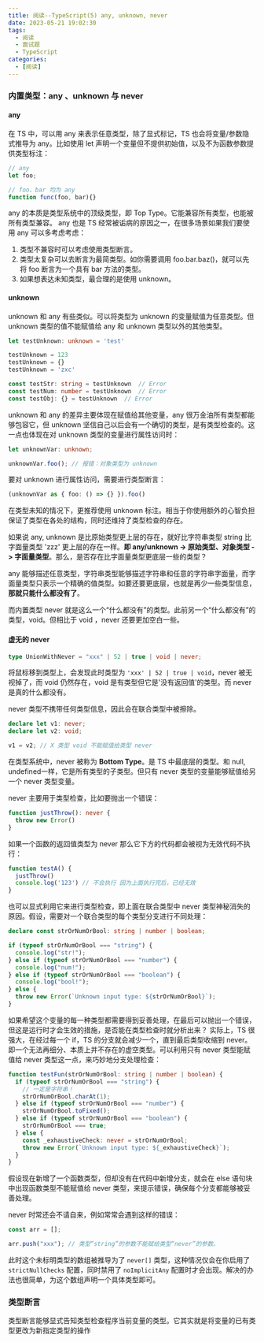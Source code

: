 ```yaml
---
title: 阅读--TypeScript(5) any, unknown, never
date: 2023-05-21 19:02:30
tags:
  - 阅读
  - 面试题
  - TypeScript
categories:
  - [阅读]
---
```


### 内置类型：any 、unknown 与 never

#### any
在 TS 中，可以用 any 来表示任意类型，除了显式标记，TS 也会将变量/参数隐式推导为 any。比如使用 let 声明一个变量但不提供初始值，以及不为函数参数提供类型标注：
```ts
// any
let foo;

// foo、bar 均为 any
function func(foo, bar){}
```

any 的本质是类型系统中的顶级类型，即 Top Type。它能兼容所有类型，也能被所有类型兼容。
any 也是 TS 经常被诟病的原因之一，在很多场景如果我们要使用 any 可以多考虑考虑：
1. 类型不兼容时可以考虑使用类型断言。
2. 类型太复杂可以去断言为最简类型。如你需要调用 foo.bar.baz()，就可以先将 foo 断言为一个具有 bar 方法的类型。
3. 如果想表达未知类型，最合理的是使用 unknown。

#### unknown
unknown 和 any 有些类似。可以将类型为 unknown 的变量赋值为任意类型。但 unknown 类型的值不能赋值给 any 和 unknown 类型以外的其他类型。

```ts
let testUnknown: unknown = 'test'

testUnknown = 123
testUnknown = {}
testUnknown = 'zxc'

const testStr: string = testUnknown  // Error
const testNum: number = testUnknown  // Error
const testObj: {} = testUnknown  // Error
```

unknown 和 any 的差异主要体现在赋值给其他变量，any 很万金油所有类型都能够包容它，但 unknown 坚信自己以后会有一个确切的类型，是有类型检查的。这一点也体现在对 unknown 类型的变量进行属性访问时：
```ts
let unknownVar: unknown;

unknownVar.foo(); // 报错：对象类型为 unknown
```

要对 unknown 进行属性访问，需要进行类型断言：
```ts
(unknownVar as { foo: () => {} }).foo()
```
在类型未知的情况下，更推荐使用 unknown 标注。相当于你使用额外的心智负担保证了类型在各处的结构，同时还维持了类型检查的存在。

如果说 any, unknown 是比原始类型更上层的存在，就好比字符串类型 string 比字面量类型 'zzz' 更上层的存在一样。**即 any/unknown -> 原始类型、对象类型 -> 字面量类型**。那么，是否存在比字面量类型更底层一些的类型？

any 能够描述任意类型，字符串类型能够描述字符串和任意的字符串字面量，而字面量类型只表示一个精确的值类型。如要还要更底层，也就是再少一些类型信息，**那就只能什么都没有了**。

而内置类型 never 就是这么一个“什么都没有”的类型。此前另一个“什么都没有”的类型，void。但相比于 void ，never 还要更加空白一些。

#### 虚无的 never
```ts
type UnionWithNever = "xxx" | 52 | true | void | never;
```
将鼠标移到类型上，会发现此时类型为 `'xxx' | 52 | true | void`，never 被无视掉了，而 void 仍然存在，void 是有类型但它是'没有返回值'的类型。而 never 是真的什么都没有。

never 类型不携带任何类型信息，因此会在联合类型中被擦除。
```ts
declare let v1: never;
declare let v2: void;

v1 = v2; // X 类型 void 不能赋值给类型 never
```

在类型系统中，never 被称为 **Bottom Type**。是 TS 中最底层的类型。和 null, undefined一样，它是所有类型的子类型。但只有 never 类型的变量能够赋值给另一个 never 类型变量。

never 主要用于类型检查，比如要抛出一个错误：
```ts
function justThrow(): never {
  throw new Error()
}
```

如果一个函数的返回值类型为 never 那么它下方的代码都会被视为无效代码不执行：
```ts
function testA() {
  justThrow()
  console.log('123') // 不会执行 因为上面执行完后，已经无效
}
```

也可以显式利用它来进行类型检查，即上面在联合类型中 never 类型神秘消失的原因。假设，需要对一个联合类型的每个类型分支进行不同处理：
```ts
declare const strOrNumOrBool: string | number | boolean;

if (typeof strOrNumOrBool === "string") {
  console.log("str!");
} else if (typeof strOrNumOrBool === "number") {
  console.log("num!");
} else if (typeof strOrNumOrBool === "boolean") {
  console.log("bool!");
} else {
  throw new Error(`Unknown input type: ${strOrNumOrBool}`);
}
```

如果希望这个变量的每一种类型都需要得到妥善处理，在最后可以抛出一个错误，但这是运行时才会生效的措施，是否能在类型检查时就分析出来？
实际上，TS 很强大，在经过每一个 if，TS 的分支就会减少一个，直到最后类型收缩到 never。即一个无法再细分、本质上并不存在的虚空类型。可以利用只有 never 类型能赋值给 never 类型这一点，来巧妙地分支处理检查：
```ts
function testFun(strOrNumOrBool: string | number | boolean) {
  if (typeof strOrNumOrBool === "string") {
    // 一定是字符串！
    strOrNumOrBool.charAt(1);
  } else if (typeof strOrNumOrBool === "number") {
    strOrNumOrBool.toFixed();
  } else if (typeof strOrNumOrBool === "boolean") {
    strOrNumOrBool === true;
  } else {
    const _exhaustiveCheck: never = strOrNumOrBool;
    throw new Error(`Unknown input type: ${_exhaustiveCheck}`);
  }
}
```

假设现在新增了一个函数类型，但却没有在代码中新增分支，就会在 else 语句块中出现函数类型不能赋值给 never 类型，来提示错误，确保每个分支都能够被妥善处理。

never 时常还会不请自来，例如常常会遇到这样的错误：
```ts
const arr = [];

arr.push("xxx"); // 类型“string”的参数不能赋给类型“never”的参数。

```

此时这个未标明类型的数组被推导为了 `never[]` 类型，这种情况仅会在你启用了 `strictNullChecks` 配置，同时禁用了 `noImplicitAny` 配置时才会出现。解决的办法也很简单，为这个数组声明一个具体类型即可。


### 类型断言
类型断言能够显式告知类型检查程序当前变量的类型。它其实就是将变量的已有类型更改为新指定类型的操作